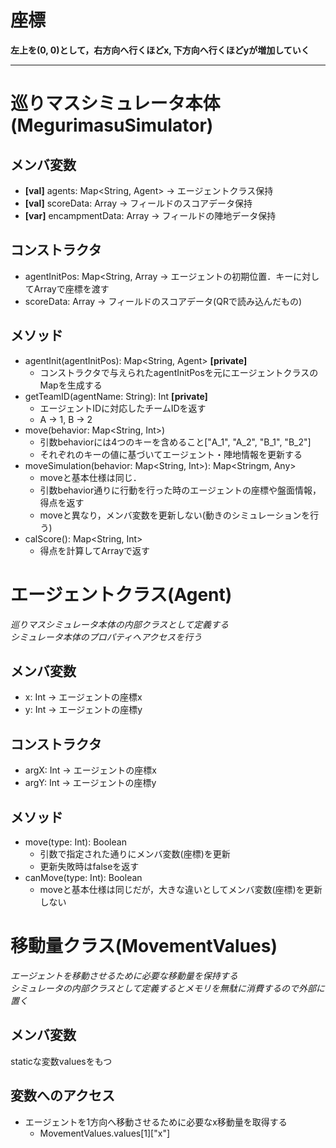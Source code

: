 # 座標
**左上を(0, 0)として，右方向へ行くほどx, 下方向へ行くほどyが増加していく**


***
# 巡りマスシミュレータ本体(MegurimasuSimulator)

## メンバ変数
- **[val]** agents: Map<String, Agent> → エージェントクラス保持
- **[val]** scoreData: Array → フィールドのスコアデータ保持
- **[var]** encampmentData: Array → フィールドの陣地データ保持

## コンストラクタ
- agentInitPos: Map<String, Array<Int> → エージェントの初期位置．キーに対してArrayで座標を渡す
- scoreData: Array → フィールドのスコアデータ(QRで読み込んだもの)

## メソッド
- agentInit(agentInitPos): Map<String, Agent> **[private]**
	- コンストラクタで与えられたagentInitPosを元にエージェントクラスのMapを生成する
- getTeamID(agentName: String): Int **[private]**
	- エージェントIDに対応したチームIDを返す
	- A -> 1, B -> 2
- move(behavior: Map<String, Int>)
	- 引数behaviorには4つのキーを含めること["A_1", "A_2", "B_1", "B_2"]
	- それぞれのキーの値に基づいてエージェント・陣地情報を更新する
- moveSimulation(behavior: Map<String, Int>): Map<Stringm, Any>
	- moveと基本仕様は同じ．
	- 引数behavior通りに行動を行った時のエージェントの座標や盤面情報，得点を返す
	- moveと異なり，メンバ変数を更新しない(動きのシミュレーションを行う)
- calScore(): Map<String, Int>
	- 得点を計算してArrayで返す


# エージェントクラス(Agent)
*巡りマスシミュレータ本体の内部クラスとして定義する*  
*シミュレータ本体のプロパティへアクセスを行う*

## メンバ変数
- x: Int → エージェントの座標x
- y: Int → エージェントの座標y

## コンストラクタ
- argX: Int → エージェントの座標x
- argY: Int → エージェントの座標y

## メソッド
- move(type: Int): Boolean
	- 引数で指定された通りにメンバ変数(座標)を更新
	- 更新失敗時はfalseを返す
- canMove(type: Int): Boolean
	- moveと基本仕様は同じだが，大きな違いとしてメンバ変数(座標)を更新しない

# 移動量クラス(MovementValues)
*エージェントを移動させるために必要な移動量を保持する*  
*シミュレータの内部クラスとして定義するとメモリを無駄に消費するので外部に置く*


## メンバ変数
staticな変数valuesをもつ

## 変数へのアクセス
- エージェントを1方向へ移動させるために必要なx移動量を取得する
	- MovementValues.values[1]["x"]
